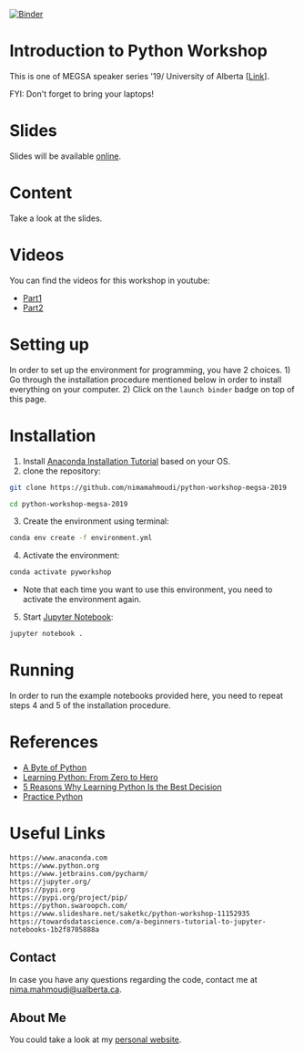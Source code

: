 [![Binder](https://mybinder.org/badge_logo.svg)](https://mybinder.org/v2/gh/nimamahmoudi/python-workshop-megsa-2019/master?filepath=notebooks)


# Introduction to Python Workshop

This is one of MEGSA speaker series '19/ University of Alberta \[[Link](https://sites.ualberta.ca/~megsa/index.html)\].

FYI: Don't forget to bring your laptops!

# Slides

Slides will be available [online](http://nima-dev.com/python-workshop-megsa-2019/).

# Content

Take a look at the slides.

# Videos

You can find the videos for this workshop in youtube:
- [Part1](https://youtu.be/rWqS9v5q0_o)
- [Part2](https://youtu.be/rbeFDrWEwt4)

# Setting up

In order to set up the environment for programming, you have 2 choices. 1) Go through the installation procedure mentioned below in order to install everything on your computer. 2) Click on the `launch binder` badge on top of this page.

# Installation

1. Install [Anaconda Installation Tutorial](https://docs.anaconda.com/anaconda/install/) based on your OS.
2. clone the repository:
```bash
git clone https://github.com/nimamahmoudi/python-workshop-megsa-2019

cd python-workshop-megsa-2019
```
3. Create the environment using terminal:
```bash
conda env create -f environment.yml
```
4. Activate the environment:
```bash
conda activate pyworkshop
```
 - Note that each time you want to use this environment, you need to activate the environment again.
5. Start [Jupyter Notebook](https://jupyter.org/):
```bash
jupyter notebook .
```

# Running

In order to run the example notebooks provided here, you need to repeat steps 4 and 5 of the installation procedure.

# References

- [A Byte of Python](https://python.swaroopch.com/)
- [Learning Python: From Zero to Hero](https://medium.com/the-renaissance-developer/learning-python-from-zero-to-hero-8ceed48486d5)
- [5 Reasons Why Learning Python Is the Best Decision](https://medium.com/datadriveninvestor/5-reasons-why-i-learned-python-and-why-you-should-learn-it-as-well-917f781aea05)
- [Practice Python](https://www.practicepython.org/)

# Useful Links

```
https://www.anaconda.com
https://www.python.org
https://www.jetbrains.com/pycharm/
https://jupyter.org/
https://pypi.org
https://pypi.org/project/pip/
https://python.swaroopch.com/
https://www.slideshare.net/saketkc/python-workshop-11152935
https://towardsdatascience.com/a-beginners-tutorial-to-jupyter-notebooks-1b2f8705888a
```

## Contact

In case you have any questions regarding the code, contact me at nima.mahmoudi@ualberta.ca.

## About Me

You could take a look at my [personal website](http://nima-dev.com).
